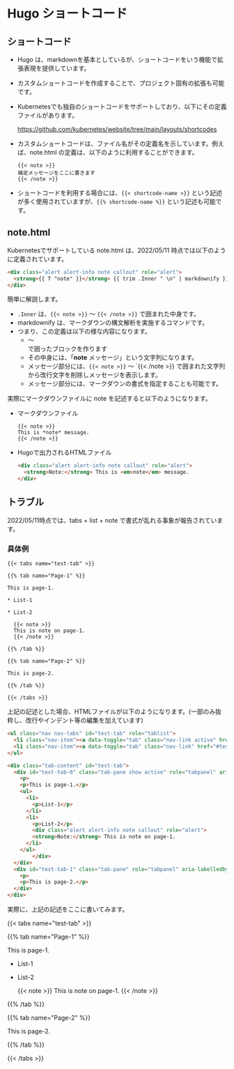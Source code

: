 # Hugo ショートコード

## ショートコード

* Hugo は、markdownを基本としているが、ショートコードをいう機能で拡張表現を提供しています。
* カスタムショートコードを作成することで、プロジェクト固有の拡張も可能です。
* Kubernetesでも独自のショートコードをサポートしており、以下にその定義ファイルがあります。

  https://github.com/kubernetes/website/tree/main/layouts/shortcodes 

* カスタムショートコードは、ファイル名がその定義名を示しています。例えば、note.html の定義は、以下のように利用することができます。

  ```text
  {{< note >}}
  補足メッセージをここに書きます
  {{< /note >}}
  ```

* ショートコードを利用する場合には、`{{< shortcode-name >}}` という記述が多く使用されていますが、`{{% shortcode-name %}}` という記述も可能です。

## note.html

Kubernetesでサポートしている note.html は、2022/05/11 時点では以下のように定義されています。

```html
<div class="alert alert-info note callout" role="alert">
  <strong>{{ T "note" }}</strong> {{ trim .Inner " \n" | markdownify }}
</div>
```

簡単に解説します。
* `.Inner` は、`{{< note >}}` ～ `{{< /note >}}` で囲まれた中身です。
* markdownify は、マークダウンの構文解析を実施するコマンドです。
* つまり、この定義は以下の様な内容になります。
  * <div>～</div>で囲ったブロックを作ります
  * その中身には、「**note** メッセージ」という文字列になります。
  * メッセージ部分には、`{{< note >}}` ～ `{{< /note >}} で囲まれた文字列から改行文字を削除しメッセージを表示します。
  * メッセージ部分には、マークダウンの書式を指定することも可能です。

実際にマークダウンファイルに note を記述すると以下のようになります。

* マークダウンファイル

  ```text
  {{< note >}}
  This is *note* message.
  {{< /note >}}
  ```

* Hugoで出力されるHTMLファイル

  ```html
  <div class="alert alert-info note callout" role="alert">
    <strong>Note:</strong> This is <em>note</em> message.
  </div>
  ```

## トラブル

2022/05/11時点では、tabs + list + note で書式が乱れる事象が報告されています。

### 具体例

```text
{{< tabs name="test-tab" >}}

{{% tab name="Page-1" %}}

This is page-1.

* List-1

* List-2

  {{< note >}}
  This is note on page-1.
  {{< /note >}}

{{% /tab %}}

{{% tab name="Page-2" %}}

This is page-2.

{{% /tab %}}

{{< /tabs >}}
```

上記の記述とした場合、HTMLファイルが以下のようになります。(一部のみ抜粋し、改行やインデント等の編集を加えています)

```html
<ul class="nav nav-tabs" id="test-tab" role="tablist">
  <li class="nav-item"><a data-toggle="tab" class="nav-link active" href="#test-tab-0" role="tab" aria-controls="test-tab-0" aria-selected="true">Page-1</a></li>
  <li class="nav-item"><a data-toggle="tab" class="nav-link" href="#test-tab-1" role="tab" aria-controls="test-tab-1">Page-2</a></li>
</ul>

<div class="tab-content" id="test-tab">
  <div id="test-tab-0" class="tab-pane show active" role="tabpanel" aria-labelledby="test-tab-0">
    <p>
    <p>This is page-1.</p>
    <ul>
      <li>
        <p>List-1</p>
      </li>
      <li>
        <p>List-2</p>
        <div class="alert alert-info note callout" role="alert">
        <strong>Note:</strong> This is note on page-1.                 　<-- ここに</div> が無く
      </li>
    </ul>
        </div>                                                           <-- ここに来てしまう
  </div>
  <div id="test-tab-1" class="tab-pane" role="tabpanel" aria-labelledby="test-tab-1">
    <p>
    <p>This is page-2.</p>
  </div>
</div>
```

実際に、上記の記述をここに書いてみます。

{{< tabs name="test-tab" >}}

{{% tab name="Page-1" %}}

This is page-1.

* List-1

* List-2

  {{< note >}}
  This is note on page-1.
  {{< /note >}}

{{% /tab %}}

{{% tab name="Page-2" %}}

This is page-2.

{{% /tab %}}

{{< /tabs >}}


